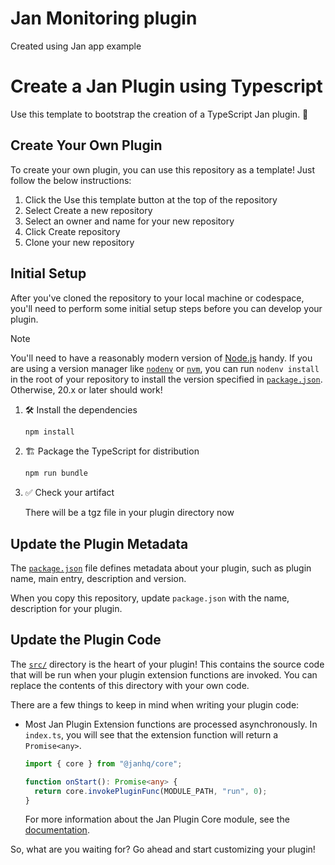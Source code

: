 # Jan Monitoring plugin

Created using Jan app example

# Create a Jan Plugin using Typescript

Use this template to bootstrap the creation of a TypeScript Jan plugin. 🚀

## Create Your Own Plugin

To create your own plugin, you can use this repository as a template! Just follow the below instructions:

1. Click the Use this template button at the top of the repository
2. Select Create a new repository
3. Select an owner and name for your new repository
4. Click Create repository
5. Clone your new repository

## Initial Setup

After you've cloned the repository to your local machine or codespace, you'll need to perform some initial setup steps before you can develop your plugin.

> [!NOTE]
>
> You'll need to have a reasonably modern version of
> [Node.js](https://nodejs.org) handy. If you are using a version manager like
> [`nodenv`](https://github.com/nodenv/nodenv) or
> [`nvm`](https://github.com/nvm-sh/nvm), you can run `nodenv install` in the
> root of your repository to install the version specified in
> [`package.json`](./package.json). Otherwise, 20.x or later should work!

1. :hammer_and_wrench: Install the dependencies

   ```bash
   npm install
   ```

1. :building_construction: Package the TypeScript for distribution

   ```bash
   npm run bundle
   ```

1. :white_check_mark: Check your artifact

   There will be a tgz file in your plugin directory now

## Update the Plugin Metadata

The [`package.json`](package.json) file defines metadata about your plugin, such as
plugin name, main entry, description and version.

When you copy this repository, update `package.json` with the name, description for your plugin.

## Update the Plugin Code

The [`src/`](./src/) directory is the heart of your plugin! This contains the
source code that will be run when your plugin extension functions are invoked. You can replace the
contents of this directory with your own code.

There are a few things to keep in mind when writing your plugin code:

- Most Jan Plugin Extension functions are processed asynchronously.
  In `index.ts`, you will see that the extension function will return a `Promise<any>`.

  ```typescript
  import { core } from "@janhq/core";

  function onStart(): Promise<any> {
    return core.invokePluginFunc(MODULE_PATH, "run", 0);
  }
  ```

  For more information about the Jan Plugin Core module, see the
  [documentation](https://github.com/janhq/jan/blob/main/core/README.md).

So, what are you waiting for? Go ahead and start customizing your plugin!
